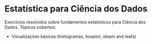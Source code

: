 # Estatística para Ciência dos Dados

Exercícios resolvidos sobre fundamentos estatísticos para Ciência dos Dados. Tópicos cobertos:

* Visualizações básicas (histogramas, boxplot, steam and leafs)
